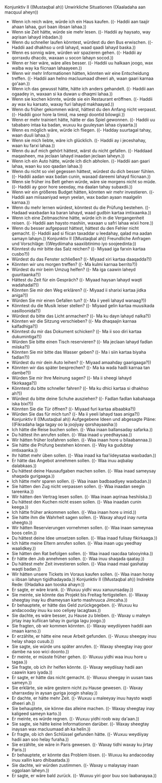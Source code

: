 Konjunktiv II ((Mustaqbal ah))
Unwirkliche Situationen ((Xaaladaha aan macquul aheyn))
- Wenn ich reich wäre, würde ich ein Haus kaufen. ((- Haddii aan taajir ahaan lahaa, guri baan iibsan lahaa.))
- Wenn sie Zeit hätte, würde sie mehr lesen. ((- Haddii ay haysato, way aqrisan lahayd inbadan.))
- Wenn du schneller laufen könntest, würdest du den Bus erwischen. ((- Haddii aad dhakhso u ordi lahayd, waad qaadi lahayd baska.))
- Wenn es sonnig wäre, würden wir spazieren gehen. ((- Haddii ay qorraxdu dhacdo, waxaan u socon lahayn socod.))
- Wenn er hier wäre, wäre alles besser. ((- Haddii uu halkaan joogo, wax walba way ka fiicnaan lahaayeen.))
- Wenn wir mehr Informationen hätten, könnten wir eine Entscheidung treffen. ((- Haddii aan helno macluumaad dheeri ah, waan gaari karnaa go'aan.))
- Wenn ich das gewusst hätte, hätte ich anders gehandelt. ((- Haddii aan ogaadey in, waxaan si ka duwan u dhaqmi lahaa.))
- Wenn sie kochen könnte, würde sie ein Restaurant eröffnen. ((- Haddii ay wax ku karsato, waxay furi lahayd makhaayad.))
- Wenn du früher gekommen wärst, hättest du den Anfang nicht verpasst. ((- Haddii goor hore la timid, ma seegi doontid bilowgii.))
- Wenn er mehr trainiert hätte, hätte er das Spiel gewonnen. ((- Haddii uu tababaro intaa ka badan, wuxuu ku guuleysan lahaa ciyaarta.))
- Wenn es möglich wäre, würde ich fliegen. ((- Hadday suurtagal tahay, waan duuli lahaa.))
- Wenn sie mich liebte, wäre ich glücklich. ((- Haddii ay i jeceshahay, waan ku farxi lahaa.))
- Wenn du auf mich gehört hättest, wärst du nicht gefallen. ((- Haddaad maqasheen, ma jeclaan lahayd inaadan jeclaan laheyn.))
- Wenn ich ein Auto hätte, würde ich dich abholen. ((- Haddii aan gaari lahaa, waan ku soo qaadan lahaa.))
- Wenn du nicht so viel gegessen hättest, würdest du dich besser fühlen. ((- Haddii aadan wax badan cunin, waxaad dareemi lahayd fiicnaan.))
- Wenn sie früher ins Bett gehen würde, wäre sie morgens nicht so müde. ((- Haddii ay goor hore seexday, ma daalan tahay subaxdii.))
- Wenn wir ein größeres Budget hätten, könnten wir mehr investieren. ((- Haddii aan miisaaniyad weyn yeelan, wax badan ayaan maalgelin karnaa.))
- Wenn du mehr lernen würdest, könntest du die Prüfung bestehen. ((- Hadaad waxbadan ka baran lahayd, waad gudbin kartaa imtixaanka.))
- Wenn ich eine Zeitmaschine hätte, würde ich in die Vergangenheit reisen. ((- Haddii aan haysto mashiin, waxaan u safri lahaa wixii hore.))
- Wenn du besser aufgepasst hättest, hättest du den Fehler nicht gemacht. ((- Haddii aad si fiican taxaddar u leedahay, qalad ma aadan samayn lahayn.))
Konjunktiv II ((Mustaqbal ah))
Freundliche Anfragen und Vorschläge: ((Weydiimaha saaxiibtinimo iyo soojeedinta:))
- Könntest du mir bitte das Salz reichen? ((- Miyaad iga farxin kartaa cusbo?))
- Würdest du das Fenster schließen? ((- Miyaad xiri kartaa daaqadda?))
- Könnten wir uns morgen treffen? ((- Ma kulmi karnaa berrito?))
- Würdest du mir beim Umzug helfen? ((- Ma iga caawin laheyd guuritaanka?))
- Hättest du Zeit für ein Gespräch? ((- Miyaad haysan lahayd waqti wadahadal?))
- Könnten Sie mir den Weg erklären? ((- Miyaad ii sharixi kartaa jidka aniga?))
- Würden Sie mir einen Gefallen tun? ((- Ma ii yeeli lahayd wanaag?))
- Könntest du die Musik leiser stellen? ((- Miyaad gelin kartaa muusikada xasilloonida?))
- Würdest du bitte das Licht anmachen? ((- Ma ku dayn lahayd nalka?))
- Könnten wir die Sitzung verschieben? ((- Ma dhaqaajin karnaa kalfadhiga?))
- Könntest du mir das Dokument schicken? ((- Ma ii soo diri kartaa dukumintiga?))
- Würden Sie bitte einen Tisch reservieren? ((- Ma jeclaan lahayd fadlan miiska?))
- Könnten Sie mir bitte das Wasser geben? ((- Ma i siin kartaa biyaha fadlan?))
- Würdest du mir dein Auto leihen? ((- Miyaad amaahday gaarigaaga?))
- Könnten wir das später besprechen? ((- Ma ka wada hadli karnaa tan dambe?))
- Würden Sie mir Ihre Meinung sagen? ((- Ma ii sheegi lahayd fikirkaaga?))
- Könntest du bitte schneller fahren? ((- Ma ku dhici kartaa si dhakhso ah?))
- Würdest du bitte deine Schuhe ausziehen? ((- Fadlan fadlan kabahaaga iska bixi?))
- Könnten Sie die Tür öffnen? ((- Miyaad furi kartaa albaabka?))
- Würden Sie das für mich tun? ((- Ma ii yeeli lahayd taas aniga?))
Konjunktiv II ((Mustaqbal ah))
Aufgegebene Ideen und abgesagte Pläne: ((Fikradaha laga tagay oo la joojiyay qorshayaasha:))
- Ich hätte die Reise buchen sollen. ((- Waa inaan ballansaday safarka.))
- Du hättest ihn anrufen sollen. ((- Waa inaad u yeedhaysaa.))
- Wir hätten früher losfahren sollen. ((- Waa inaan hore u bilaabannaa.))
- Sie hätte die Prüfung bestehen können. ((- Way ka gudubtay imtixaanka.))
- Ihr hättet mehr üben sollen. ((- Waa inaad ka faa'iideysataa waxbadan.))
- Er hätte das Angebot annehmen sollen. ((- Waa inuu aqbalay dalabkaas.))
- Du hättest deine Hausaufgaben machen sollen. ((- Waa inaad sameysay shaqada gurigaaga.))
- Ich hätte mehr sparen sollen. ((- Waa inaan badbaadiyey waxbadan.))
- Sie hätten den Zug nicht verpassen sollen. ((- Waa inaadan seegin tareenka.))
- Wir hätten den Vertrag lesen sollen. ((- Waa inaan aqrinaa heshiiska.))
- Du hättest den Kuchen nicht essen sollen. ((- Waa inaadan cunin keega.))
- Ich hätte früher ankommen sollen. ((- Waa inaan hore u imid.))
- Sie hätte ihm die Wahrheit sagen sollen. ((- Waxay ahayd inay runta sheegto.))
- Wir hätten Reservierungen vornehmen sollen. ((- Waa inaan sameynaa boos celin.))
- Du hättest deine Idee umsetzen sollen. ((- Waa inaad fulisay fikirkaaga.))
- Ich hätte meine Eltern anrufen sollen. ((- Waa inaan ugu yeedhay waalidkey.))
- Sie hätten den Rat befolgen sollen. ((- Waa inaad raacdaa talooyinka.))
- Er hätte den Job annehmen sollen. ((- Waa inuu shaqada qaatay.))
- Du hättest mehr Zeit investieren sollen. ((- Waa inaad maal gashatay waqti badan.))
- Wir hätten unsere Tickets im Voraus kaufen sollen. ((- Waa inaan horay u iibsan lahayn tigidhadayada.))
Konjunktiv II ((Mustaqbal ah))
Indirekte Rede: ((Hadalka aan tooska ahayn:))
- Er sagte, er wäre krank. ((- Wuxuu yidhi wuu xanuunsaday.))
- Sie meinte, sie könnte das Projekt bis Freitag fertigstellen. ((- Waxay sheegtay inay ku dhameysan karto mashruuca Jimcaha.))
- Er behauptete, er hätte das Geld zurückgegeben. ((- Wuxuu ku andacooday inuu ku soo celiyey lacagtaas.))
- Sie dachte, es wäre besser, zu Hause zu bleiben. ((- Waxay u maleyn jirtay inay kufiican tahay in guriga lagu joogo.))
- Sie fragten, ob wir kommen könnten. ((- Waxay weydiiyeen haddii aan imaan karno.))
- Er erzählte, er hätte eine neue Arbeit gefunden. ((- Wuxuu sheegay inuu helay shaqo cusub.))
- Sie sagte, sie würde uns später anrufen. ((- Waxay sheegtay inay goor dambe na soo wici doonto.))
- Er meinte, er müsste früher gehen. ((- Wuxuu yidhi waa inuu hore u tagaa.))
- Sie fragte, ob ich ihr helfen könnte. ((- Waxay weydiisay hadii aan caawin karo iyada.))
- Er sagte, er hätte das nicht gemacht. ((- Wuxuu sheegay in uusan taas sameyn.))
- Sie erklärte, sie wäre gestern nicht zu Hause gewesen. ((- Waxay sharraxday in aysan guriga joogin shalay.))
- Er dachte, er hätte mehr Zeit. ((- Wuxuu u maleeyay inuu haysto waqti dheeri ah.))
- Sie behauptete, sie könne das alleine machen. ((- Waxay sheegtay inay kaligeed sameyn karto.))
- Er meinte, es würde regnen. ((- Wuxuu yidhi roob way da'aan.))
- Sie sagte, sie hätte keine Informationen darüber. ((- Waxay sheegtay inaysan wax macluumaad ah ka helin.))
- Er fragte, ob ich den Schlüssel gefunden hätte. ((- Wuxuu weydiiyay hadii aan soo helay furaha.))
- Sie erzählte, sie wäre in Paris gewesen. ((- Waxay tidhi waxay ku jirtay Paris.))
- Er behauptete, er könnte das Problem lösen. ((- Wuxuu ku andacooday inuu xallin karo dhibaatada.))
- Sie dachte, wir würden zustimmen. ((- Waxay u malaysay inaan oggolaan laheyn.))
- Er sagte, er wäre bald zurück. ((- Wuxuu yiri goor buu soo laabanayaa.))
